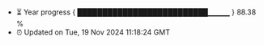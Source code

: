 - ⏳ Year progress { ██████████████████████████▁▁▁▁ } 88.38 %
- ⏰ Updated on Tue, 19 Nov 2024 11:18:24 GMT

